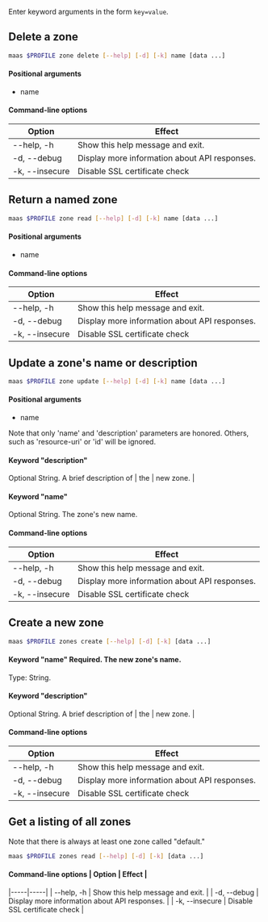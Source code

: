 Enter keyword arguments in the form `key=value`.

## Delete a zone

```bash
maas $PROFILE zone delete [--help] [-d] [-k] name [data ...] 
```

#### Positional arguments
- name

#### Command-line options
| Option | Effect |
|-----|-----|
| --help, -h | Show this help message and exit. |
| -d, --debug | Display more information about API responses. |
| -k, --insecure | Disable SSL certificate check |

## Return a named zone

```bash
maas $PROFILE zone read [--help] [-d] [-k] name [data ...] 
```

#### Positional arguments
- name

#### Command-line options
| Option | Effect |
|-----|-----|
| --help, -h | Show this help message and exit. |
| -d, --debug | Display more information about API responses. |
| -k, --insecure | Disable SSL certificate check |

## Update a zone's name or description

```bash
maas $PROFILE zone update [--help] [-d] [-k] name [data ...] 
```

#### Positional arguments
- name


Note that only 'name' and 'description' parameters are honored. Others, such as 'resource-uri' or 'id' will be ignored.

#### Keyword "description"
Optional String. A brief description of | the | new zone. |

#### Keyword "name"
Optional String. The zone's new name.

#### Command-line options
| Option | Effect |
|-----|-----|
| --help, -h | Show this help message and exit. |
| -d, --debug | Display more information about API responses. |
| -k, --insecure | Disable SSL certificate check |

## Create a new zone

```bash
maas $PROFILE zones create [--help] [-d] [-k] [data ...] 
```

#### Keyword "name" Required. The new zone's name.
Type: String.

#### Keyword "description"
Optional String. A brief description of | the | new zone. |

#### Command-line options
| Option | Effect |
|-----|-----|
| --help, -h | Show this help message and exit. |
| -d, --debug | Display more information about API responses. |
| -k, --insecure | Disable SSL certificate check |

## Get a listing of all zones 

Note that there is always at least one zone called "default."

```bash
maas $PROFILE zones read [--help] [-d] [-k] [data ...] 
```

#### Command-line options | Option | Effect |
|-----|-----|
| --help, -h | Show this help message and exit. |
| -d, --debug | Display more information about API responses. |
| -k, --insecure | Disable SSL certificate check |
